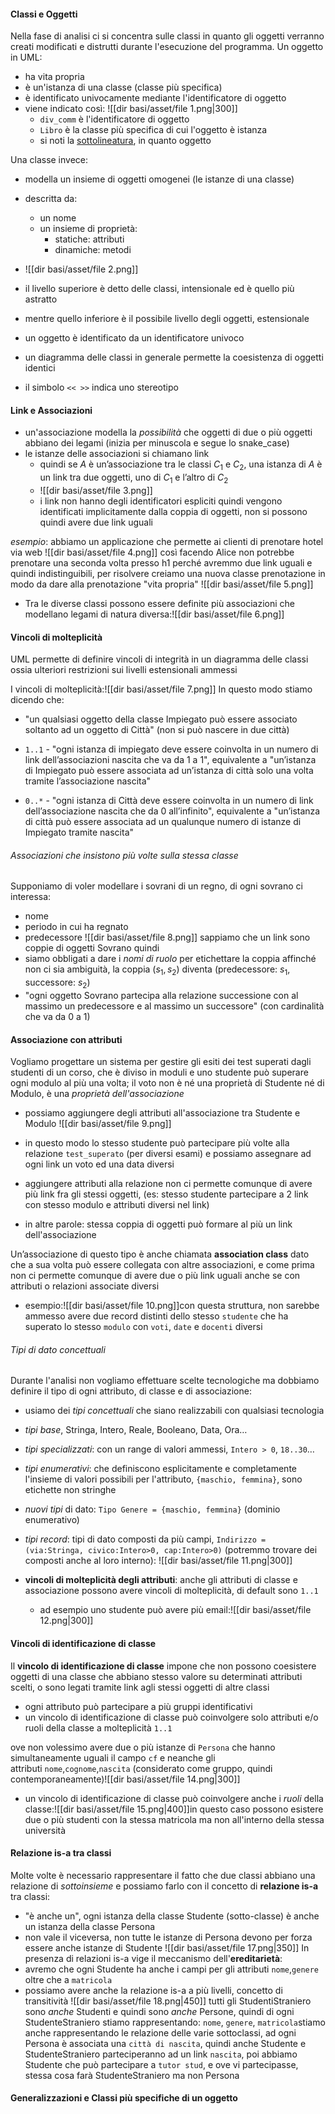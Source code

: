 #### Classi e Oggetti
Nella fase di analisi ci si concentra sulle classi in quanto gli oggetti verranno creati modificati e distrutti durante l'esecuzione del programma.
Un oggetto in UML:
- ha vita propria
- è un'istanza di una classe (classe più specifica)
- è identificato univocamente mediante l'identificatore di oggetto
- viene indicato così: ![[dir basi/asset/file 1.png|300]]
	- `div_comm` è l'identificatore di oggetto
	- `Libro` è la classe più specifica di cui l'oggetto è istanza
	- si noti la <u>sottolineatura</u>, in quanto oggetto

Una classe invece:
- modella un insieme di oggetti omogenei (le istanze di una classe)
- descritta da:
	- un nome
	- un insieme di proprietà:
		- statiche: attributi
		- dinamiche: metodi
- ![[dir basi/asset/file 2.png]]
- il livello superiore è detto delle classi, intensionale ed è quello più astratto
- mentre quello inferiore è il possibile livello degli oggetti, estensionale

- un oggetto è identificato da un identificatore univoco
- un diagramma delle classi in generale permette la coesistenza di oggetti identici
- il simbolo `<< >>` indica uno stereotipo

#### Link e Associazioni
- un'associazione modella la _possibilità_ che oggetti di due o più oggetti abbiano dei legami (inizia per minuscola e segue lo snake_case)
- le istanze delle associazioni si chiamano link
	- quindi se $A$ è un’associazione tra le classi $C_{1}$ e $C_{2}$, una istanza di $A$ è un link tra due oggetti, uno di $C_{1}$ e l’altro di $C_{2}$
	- ![[dir basi/asset/file 3.png]]
	- i link non hanno degli identificatori espliciti quindi vengono identificati implicitamente dalla coppia di oggetti, non si possono quindi avere due link uguali

_esempio_:
abbiamo un applicazione che permette ai clienti di prenotare hotel via web
![[dir basi/asset/file 4.png]]
così facendo Alice non potrebbe prenotare una seconda volta presso h1 perché avremmo due link uguali e quindi indistinguibili, per risolvere creiamo una nuova classe prenotazione in modo da dare alla prenotazione "vita propria"
![[dir basi/asset/file 5.png]]

- Tra le diverse classi possono essere definite più associazioni che modellano legami di natura diversa:![[dir basi/asset/file 6.png]]


#### Vincoli di molteplicità
UML permette di definire vincoli di integrità in un diagramma delle classi ossia ulteriori restrizioni sui livelli estensionali ammessi

I vincoli di molteplicità:![[dir basi/asset/file 7.png]]
In questo modo stiamo dicendo che:
- "un qualsiasi oggetto della classe Impiegato può essere associato soltanto ad un oggetto di Città" (non si può nascere in due città)

- `1..1` - "ogni istanza di impiegato deve essere coinvolta in un numero di link dell’associazioni nascita che va da 1 a 1", equivalente a "un’istanza di Impiegato può essere associata ad un’istanza di città solo una volta tramite l’associazione nascita"
- `0..*` - "ogni istanza di Città deve essere coinvolta in un numero di link dell’associazione nascita che da 0 all’infinito", equivalente a "un’istanza di città può essere associata ad un qualunque numero di istanze di Impiegato tramite nascita"

###### Associazioni che insistono più volte sulla stessa classe
Supponiamo di voler modellare i sovrani di un regno, di ogni sovrano ci interessa:
- nome
- periodo in cui ha regnato
- predecessore
![[dir basi/asset/file 8.png]]
sappiamo che un link sono coppie di oggetti Sovrano quindi
- siamo obbligati a dare i _nomi di ruolo_ per etichettare la coppia affinché non ci sia ambiguità, la coppia ($s_{1},s_{2}$) diventa (predecessore: $s_{1}$, successore: $s_{2}$)
- "ogni oggetto Sovrano partecipa alla relazione successione con al massimo un predecessore e al massimo un successore" (con cardinalità che va da $0$ a $1$)


#### Associazione con attributi
Vogliamo progettare un sistema per gestire gli esiti dei test superati dagli studenti di un corso, che è diviso in moduli e uno studente può superare ogni modulo al più una volta; il voto non è né una proprietà di Studente né di Modulo, è una _proprietà dell'associazione_
- possiamo aggiungere degli attributi all'associazione tra Studente e Modulo ![[dir basi/asset/file 9.png]]
- in questo modo lo stesso studente può partecipare più volte alla relazione `test_superato` (per diversi esami) e possiamo assegnare ad ogni link un voto ed una data diversi

- aggiungere attributi alla relazione non ci permette comunque di avere più link fra gli stessi oggetti, (es: stesso studente partecipare a 2 link con stesso modulo e attributi diversi nel link)
- in altre parole: stessa coppia di oggetti può formare al più un link dell'associazione

Un’associazione di questo tipo è anche chiamata **association class** dato che a sua volta può essere collegata con altre associazioni, e come prima non ci permette comunque di avere due o più link uguali anche se con attributi o relazioni associate diversi
- esempio:![[dir basi/asset/file 10.png]]con questa struttura, non sarebbe ammesso avere due record distinti dello stesso `studente` che ha superato lo stesso `modulo` con `voti`, `date` e `docenti` diversi


###### Tipi di dato concettuali
Durante l'analisi non vogliamo effettuare scelte tecnologiche ma dobbiamo definire il tipo di ogni attributo, di classe e di associazione:
- usiamo dei _tipi concettuali_ che siano realizzabili con qualsiasi tecnologia
- _tipi base_, Stringa, Intero, Reale, Booleano, Data, Ora$\dots$
- _tipi specializzati_: con un range di valori ammessi, `Intero > 0`, `18..30`$\dots$
- _tipi enumerativi_: che definiscono esplicitamente e completamente l'insieme di valori possibili per l'attributo, `{maschio, femmina}`, sono etichette non stringhe
- _nuovi tipi_ di dato: `Tipo Genere = {maschio, femmina}` (dominio enumerativo)
- _tipi record_: tipi di dato composti da più campi, `Indirizzo = (via:Stringa, civico:Intero>0, cap:Intero>0)` (potremmo trovare dei composti anche al loro interno): ![[dir basi/asset/file 11.png|300]]

- **vincoli di molteplicità degli attributi**: anche gli attributi di classe e associazione possono avere vincoli di molteplicità, di default sono `1..1`
	- ad esempio uno studente può avere più email:![[dir basi/asset/file 12.png|300]]


#### Vincoli di identificazione di classe
Il **vincolo di identificazione di classe** impone che non possono coesistere oggetti di una classe che abbiano stesso valore su determinati attributi scelti, o sono legati tramite link agli stessi oggetti di altre classi
- ogni attributo può partecipare a più gruppi identificativi
- un vincolo di identificazione di classe può coinvolgere solo attributi e/o ruoli della classe a molteplicità `1..1`

ove non volessimo avere due o più istanze di `Persona` che hanno simultaneamente uguali il campo `cf` e neanche gli attributi `nome`,`cognome`,`nascita` (considerato come gruppo, quindi contemporaneamente)![[dir basi/asset/file 14.png|300]]

- un vincolo di identificazione di classe può coinvolgere anche i _ruoli_ della classe:![[dir basi/asset/file 15.png|400]]in questo caso possono esistere due o più studenti con la stessa matricola ma non all'interno della stessa università

#### Relazione is-a tra classi
Molte volte è necessario rappresentare il fatto che due classi abbiano una relazione di _sottoinsieme_ e possiamo farlo con il concetto di **relazione is-a** tra classi:
- "è anche un", ogni istanza della classe Studente (sotto-classe) è anche un istanza della classe Persona
- non vale il viceversa, non tutte le istanze di Persona devono per forza essere anche istanze di Studente
![[dir basi/asset/file 17.png|350]]
In presenza di relazioni is-a vige il meccanismo dell'**ereditarietà**:
- avremo che ogni Studente ha anche i campi per gli attributi `nome`,`genere` oltre che a `matricola`
- possiamo avere anche la relazione is-a a più livelli, concetto di transitività ![[dir basi/asset/file 18.png|450]]
tutti gli StudentiStraniero sono <em>anche</em> Studenti e quindi sono <em>anche</em> Persone, quindi di ogni StudenteStraniero stiamo rappresentando: `nome`, `genere`, `matricola`stiamo anche rappresentando le relazione delle varie sottoclassi, ad ogni Persona è associata una `città di nascita`, quindi anche Studente e StudenteStraniero parteciperanno ad un link `nascita`, poi abbiamo Studente che può partecipare a `tutor stud`, e ove vi partecipasse, stessa cosa farà StudenteStraniero ma non Persona

#### Generalizzazioni e Classi più specifiche di un oggetto